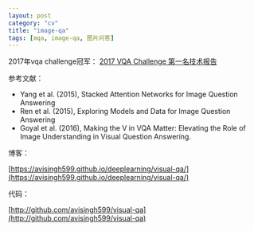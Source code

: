 ```yaml
---
layout: post
category: "cv"
title: "image-qa"
tags: [mqa, image-qa, 图片问答]
---
```


2017年vqa challenge冠军：
[2017 VQA Challenge 第一名技术报告](https://mp.weixin.qq.com/s/BQy3qpmQqeQquhf92hwcvQ)

参考文献：
+ Yang et al. (2015), Stacked Attention Networks for Image Question Answering
+ Ren et al. (2015), Exploring Models and Data for Image Question Answering
+ Goyal et al. (2016), Making the V in VQA Matter: Elevating the Role of Image Understanding in Visual Question Answering.

博客：

[https://avisingh599.github.io/deeplearning/visual-qa/](https://avisingh599.github.io/deeplearning/visual-qa/)

代码：

[http://github.com/avisingh599/visual-qa](http://github.com/avisingh599/visual-qa)
